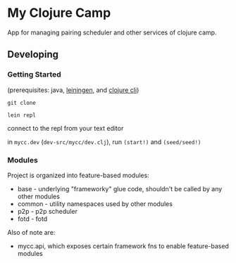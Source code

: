 # My Clojure Camp

App for managing pairing scheduler and other services of clojure camp.

## Developing

### Getting Started

(prerequisites: java, [leiningen](https://leiningen.org/), and [clojure cli](https://clojure.org/guides/getting_started#_clojure_installer_and_cli_tools))

`git clone`

`lein repl`

connect to the repl from your text editor

in `mycc.dev` (`dev-src/mycc/dev.clj`), run `(start!)` and `(seed/seed!)`


### Modules

Project is organized into feature-based modules:

- base - underlying "frameworky" glue code, shouldn't be called by any other modules
- common - utility namespaces used by other modules
- p2p - p2p scheduler
- fotd - fotd

Also of note are:
- mycc.api, which exposes certain framework fns to enable feature-based modules
